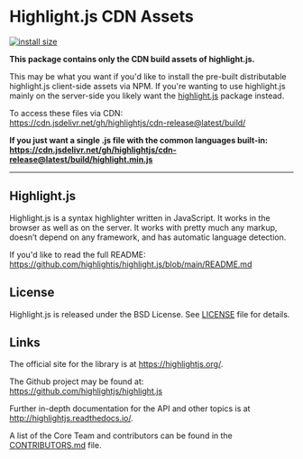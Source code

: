# Highlight.js CDN Assets

[![install size](https://packagephobia.now.sh/badge?p=highlight.js)](https://packagephobia.now.sh/result?p=highlight.js)

**This package contains only the CDN build assets of highlight.js.**

This may be what you want if you'd like to install the pre-built distributable highlight.js client-side assets via NPM.
If you're wanting to use highlight.js mainly on the server-side you likely want the [highlight.js][1] package instead.

To access these files via CDN:<br>
https://cdn.jsdelivr.net/gh/highlightjs/cdn-release@latest/build/

**If you just want a single .js file with the common languages built-in:
<https://cdn.jsdelivr.net/gh/highlightjs/cdn-release@latest/build/highlight.min.js>**

---

## Highlight.js

Highlight.js is a syntax highlighter written in JavaScript. It works in
the browser as well as on the server. It works with pretty much any
markup, doesn’t depend on any framework, and has automatic language
detection.

If you'd like to read the full README:<br>
<https://github.com/highlightjs/highlight.js/blob/main/README.md>

## License

Highlight.js is released under the BSD License. See [LICENSE][7] file
for details.

## Links

The official site for the library is at <https://highlightjs.org/>.

The Github project may be found at: <https://github.com/highlightjs/highlight.js>

Further in-depth documentation for the API and other topics is at
<http://highlightjs.readthedocs.io/>.

A list of the Core Team and contributors can be found in the [CONTRIBUTORS.md][8] file.

[1]: https://www.npmjs.com/package/highlight.js

[7]: https://github.com/highlightjs/highlight.js/blob/main/LICENSE

[8]: https://github.com/highlightjs/highlight.js/blob/main/CONTRIBUTORS.md
